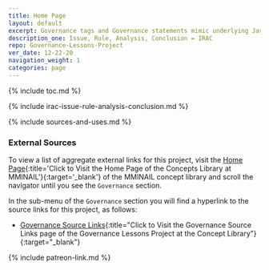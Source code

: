 ```yaml
---
title: Home Page
layout: default
excerpt: Governance tags and Governance statements mimic underlying Javascript methods ...
description_one: Issue, Rule, Analysis, Conclusion = IRAC
repo: Governance-Lessons-Project
ver_date: 12-22-20
navigation_weight: 1
categories: page
---
```

{% include toc.md %}

{% include irac-issue-rule-analysis-conclusion.md %}

{% include sources-and-uses.md %}

### External Sources

To view a list of aggregate external links for this project, visit the [Home Page](https://mminail.github.io/){:title='Click to Visit the Home Page of the Concepts Library at MMINAIL'}{:target='_blank'} of the MMINAIL concept library and scroll the navigator until you see the `Governance` section.

In the sub-menu of the `Governance` section you will find a hyperlink to the source links for this project, as follows:

- [Governance Source Links](https://mminail.github.io/Governance/Governance-Source-Links.htm){:title="Click to Visit the Governance Source Links page of the Governance Lessons Project at the Concept Library"}{:target="_blank"}

{% include patreon-link.md %}
